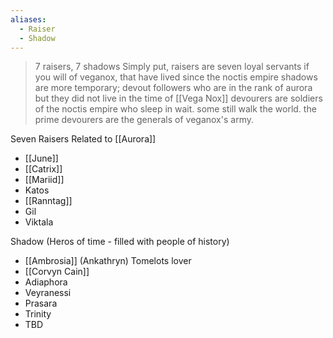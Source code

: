 ```yaml
---
aliases:
  - Raiser
  - Shadow
---
```

>7 raisers, 7 shadows Simply put, raisers are seven loyal servants if you will of veganox, that have lived since the noctis empire shadows are more temporary; devout followers who are in the rank of aurora but they did not live in the time of [[Vega Nox]] devourers are soldiers of the noctis empire who sleep in wait. some still walk the world. the prime devourers are the generals of veganox's army.

Seven Raisers
Related to [[Aurora]]
- [[June]]
- [[Catrix]]
- [[Mariid]]
- Katos
- [[Ranntag]]
- Gil
- Viktala

Shadow (Heros of time - filled with people of history)
- [[Ambrosia]] (Ankathryn) Tomelots lover 
- [[Corvyn Cain]]
- Adiaphora
- Veyranessi
- Prasara
- Trinity
- TBD